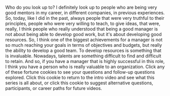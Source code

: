 
Who do you look up to?
I definitely look up to people
who are being very good mentors in my career,
in different companies,
in previous experiences.
So, today, like I did in the past,
always people that were very truthful to their principles,
people who were very willing to teach,
to give ideas,
that were, really,
I think people who really understood
that being a good manager
is not about being able to develop good work,
but it&#39;s about developing good resources.
So, I think one of the biggest achievements for a manager
is not so much reaching your goals
in terms of objectives and budgets,
but really the ability to develop a good team.
To develop resources is something that is invaluable.
Nowadays, talents are something difficult to find
and difficult to retain.
And so, if you have a manager
that is highly successful in this role,
I think you have a person
who is really valuable to an organization.
Click any of these fortune cookies
to see your questions and follow-up questions explored.
Click this cookie to return to the intro video
and see what this series is all about,
or click this cookie to suggest
alternative questions,
participants,
or career paths
for future videos.
